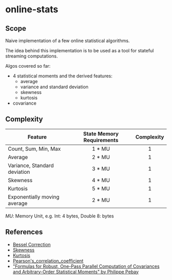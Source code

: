# online-stats


## Scope

Naive implementation of a few online statistical algorithms.

The idea behind this implementation is to be used as a tool for stateful streaming computations.

Algos covered so far:
- 4 statistical moments and the derived features:
  - average
  - variance and standard deviation
  - skewness
  - kurtosis
- covariance


## Complexity

| Feature                      | State Memory Requirements | Complexity |
| ---------------------------- | :-----------------------: | :--------: |
| Count, Sum, Min, Max         | 1 * MU                    | 1          |
| Average                      | 2 * MU                    | 1          |
| Variance, Standard deviation | 3 * MU                    | 1          |
| Skewness                     | 4 * MU                    | 1          |
| Kurtosis                     | 5 * MU                    | 1          |
| Exponentially moving average | 2 * MU                    | 1          |

*MU*: Memory Unit, e.g. Int: 4 bytes, Double 8: bytes


## References

- [Bessel Correction](https://en.wikipedia.org/wiki/Bessel%27s_correction)
- [Skewness](https://en.wikipedia.org/wiki/Skewness)
- [Kurtosis](https://en.wikipedia.org/wiki/Kurtosis)
- [Pearson's_correlation_coefficient](https://en.wikipedia.org/wiki/Correlation_and_dependence#Pearson's_product-moment_coefficient)
- ["Formulas for Robust, One-Pass Parallel Computation of Covariances and Arbitrary-Order Statistical Moments" by Philippe Pebay](http://prod.sandia.gov/techlib/access-control.cgi/2008/086212.pdf)

